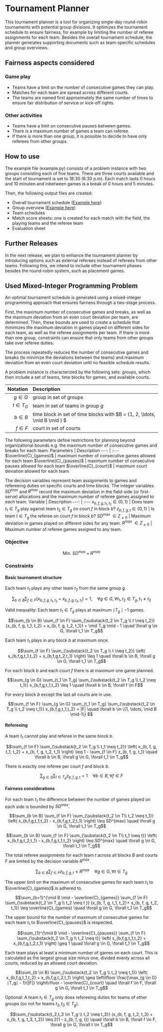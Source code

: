 # Tournament Planner
This tournament planner is a tool for organizing single-day round-robin tournaments with potential group divisions. It optimizes the tournament schedule to ensure fairness, for example by limiting the number of referee assignments for each team. Besides the overall tournament schedule, the planner generates supporting documents such as team-specific schedules and group overviews.

## Fairness aspects considered
### Game play
- Teams have a limit on the number of consecutive games they can play. 
- Matches for each team are spread across different courts. 
- The teams are named first approximately the same number of times to ensure fair distribution of service or kick-off rights.
### Other activities
- Teams have a limit on consecutive pauses between games. 
- There is a maximum number of games a team can referee. 
- If there is more than one group, it is possible to decide to have only referees from other groups.


## How to use
The example file (example.py) consists of a problem instance with two groups consisting each of five teams. There are three courts available and the start of tournament is set to 18:30 (6:30 p.m). Each match lasts 0 hours and 10 minuten and inbetween games is a break of 0 hours and 5 minutes.

Then, the following output files are created:
- Overall tournament schedule ([Example here](latex/schedule.pdf))
- Group overview ([Example here](latex/groups.pdf))
- Team schedules
- Match score sheets: one is created for each match with the field, the playing teams and the referee team
- Evaluation sheet


## Further Releases
In the next release, we plan to enhance the tournament planner by introducing options such as external referees instead of referees from other teams.  Following this, we intend to include other tournament phases besides the round-robin system, such as placement games.

## Used Mixed-Integer Programming Problem
An optimal tournament schedule is generated using a mixed-integer programming approach that ensures fairness through a two-stage process. 

First, the maximum number of consecutive games and breaks, as well as the maximum deviation from an even court deviation per team, are determined. Then, these bounds are used to create a schedule that minimizes the maximum deviation in games played on different sides for each team, as well as the referee assignments per team. If there is more than one group, constraints can ensure that only teams from other groups take over referee duties.

The process repeatedly reduces the number of consecutive games and breaks (to minimize the deviations between the teams) and maximum deviation from an even court deviation until no feasible schedule results.

A problem instance is characterized by the following sets: groups, which then include a set of teams, time blocks for games, and available courts.

Notation | Description
---: | :---
$g \in G$ | group in set of groups
$t \in T_G$ | team in set of teams in group $g$
$b \in B$ | time block in set of time blocks with $B = \{1, 2, \ldots,  \mid B \mid \} $
$f \in F$ | court in set of courts


The following parameters define restrictions for planning beyond organizational bounds e.g.  the maximum number of consecutive games and breaks for each team.
Parameters | Description
---: | :---
$\overline{C}_{games}$ | maximum number of consecutive games allowed for each team
$\overline{C}_{pauses}$ | maximum number of consecutive pauses allowed for each team
$\overline{C}_{court}$ | maximum court deviation allowed for each team


The decision variables represent team assignments to games and refereeing duties on specific courts and time blocks. The integer variables $SD^{max}$ and $R^{max}$ record the maximum deviation in the field-side (or first-serve) allocations and the maximum number of referee games assigned to each team.
Variable | Description
---: | :---
$x_{b, f, g, t_1, t_2} \in \lbrace 0, 1\rbrace$ | Does team $t_1 \in T_g$ play against team $t_2 \in T_g$ on court $f$ in block $b$?
$z_{b, f, g, t} \in \lbrace 0, 1\rbrace$ | Is team $t \in T_g$ the referee on court $f$ in block $b$?
$SD^{max}$ $\in Z_{\geq 0}$ | Maximum deviation in games played on different sides for any team.
$R^{max}$ $\in Z_{\geq 0}$ | Maximum number of referee games assigned to any team.



### Objective
```math
 \text{Min. } SD^{max}+R^{max}
```

### Constraints
#### Basic tournament structure
Each team $t_1$ plays any other team $t_2$ from the same group $g$.
```math
\sum_{b \in B} \sum_{f \in F} (x_{b,f,g,t_1,t_2} + x_{b,f,g,t_2,t_1}) = 1, \quad \forall g \in G, \forall t_1, t_2 \in T_g, t_1 \neq t_2
```

Valid inequality: Each team $t_1 \in T_g$ plays at maximum $\mid T_g \mid - 1$ games.
```math
\sum_{b \in B} \sum_{f \in F} \sum_{\substack{t_2 \in T_g \\ t \neq t_2}} (x_{b, f, g, t_1, t_2} + x_{b, f, g, t_2, t_1}) = \mid T_g \mid - 1 \quad \forall g \in G, \forall t_1 \in T_g
```

Each team $t_1$ plays in any block $b$ at maximum once.
```math
\sum_{f \in F} \sum_{\substack{t_2 \in T_g \\ t \neq t_2}} \left( x_{b,f,g,t_1,t_2} + x_{b,f,g,t_2,t_1} \right) \leq 1 \quad \forall b \in B, \forall g \in G, \forall t_1 \in T_g
```

For each block $b$ and each court $f$ there is at maximum one game planned.
```math
\sum_{g \in G} \sum_{t_1 \in T_g} \sum_{\substack{t_2 \in T_g \\ t_2 \neq t_1}} x_{b,f,g,t_1,t_2} \leq 1 \quad  \forall b \in B, \forall f \in F
```


For every block $b$ except the last all courts are in use.
```math
\sum_{f \in F} \sum_{g \in G} \sum_{t_1 \in T_g} \sum_{\substack{t_2 \in T_g \\ t_2 \neq t_1}} x_{b,f,g,t_1,t_2} = |F| \quad \forall b \in \{1, \ldots, \mid B \mid-1\} 
```

#### Refereeing
A team $t_1$ cannot play and referee in the same block $b$.
```math
\sum_{f \in F} \sum_{\substack{t_2 \in T_g \\ t_1 \neq t_2}} \left( x_{b, f, g, t_1, t_2} + x_{b, f, g, t_2, t_1} \right) \leq 1 - \sum_{f \in F} z_{b, f, g, t_1} \quad  \forall b \in B, \forall g \in G, \forall t_1 \in T_g
```

There is exactly one referee per court $f$ and block $b$.
```math
\sum_{g \in G} \sum_{t \in T_g} z_{b, f, g, t} = 1  \quad  \forall b \in B, \forall f \in F
```

#### Fairness considerations

For each team $t_1$ the difference between the number of games played on each side is bounded by $SD^{max}$.

```math
\sum_{b \in B} \sum_{f \in F} \sum_{\substack{t_2 \in T\\ t_2 \neq t_1}} \left( x_{b,f,g,t_1,t_2} - x_{b,f,g,t_2,t_1} \right) \leq SD^{max} \quad \forall g \in G, \forall t_1 \in T_g
```

```math
\sum_{b \in B} \sum_{f \in F} \sum_{\substack{t_2 \in T\\ t_1 \neq t}} \left( x_{b,f,g,t_2,t_1} - x_{b,f,g,t_1,t_2} \right) \leq SD^{max} \quad \forall g \in G, \forall t_1 \in T_g
```

The total referee assignments for each team $t$ across all blocks $B$ and courts $F$ are limited by the decision variable $R^{max}$.
```math
\sum_{b \in B} \sum_{f \in F}  z_{b,f,g,t} \leq R^{max} \quad \forall g \in G, \forall t \in T_g
```

The upper limit on the maximum of consecutive games for each team $t_1$ to $\overline{C}_{games}$  is adhered to.
```math
\sum_{b=1}^{\mid B \mid - \overline{C}_{games}} \sum_{f \in F} \sum_{\substack{t_2 \in T_g \\ t_2 \neq t }} (x_{b, f, g, t_1, t_2}+ x_{b, f, g, t_2, t_1}) \leq \overline{C}_{games} \quad \forall g \in G, \forall t_1 \in T_g
```

The upper bound for the number of maximum of consecutive games for each team $t_1$ to $\overline{C}_{pauses}$ is respected.

```math
\sum_{1}^{\mid B \mid - \overline{C}_{pauses}} \sum_{f \in F} \sum_{\substack{t_2 \in T_g \\ t_2 \neq t}} \left( x_{b,f,g,t_1,t_2} + x_{b,f,g,t_2,t_1} \right) \geq 1 \quad \forall g \in G, \forall t_1 \in T_g
```

Each team plays at least a minimum number of games on each court. This is calculated as the largest group size minus one, divided evenly across all courts, reduced by an allowed court deviation.

```math
\sum_{b \in B} \sum_{\substack{t_2 \in T_g \\ t_2 \neq t_1}} \left( x_{b,f,g,t_1,t_2} + x_{b,f,g,t_2,t_1} \right) \geq \left\lfloor \frac{\max_{g \in G} ⁡∣T_g∣  - 1}{|F|} \right\rfloor - \overline{C}_{court} \quad \forall f \in F, \forall g \in G, \forall t_1 \in T_g
```

Optional: A team $t_1 \in T_g$ only does refereeing duties for teams of other groups (so not for teams $t_2,t_3 \in T_g$).
```math
\sum_{\substack{t_2,t_3 \in T_g  \\ t_2 \neq t_3}} (x_{b, f, g, t_2, t_3} + x_{b, f, g, t_3, t_2}) \leq 2(1 - z_{b, f, g, t}) \quad  \forall b \in B, \forall f \in F, \forall g \in G, \forall t \in T_g
```
